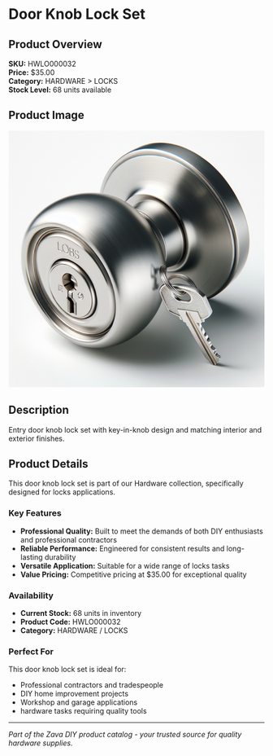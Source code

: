 # Door Knob Lock Set

## Product Overview

**SKU:** HWLO000032  
**Price:** $35.00  
**Category:** HARDWARE > LOCKS  
**Stock Level:** 68 units available  

## Product Image

![Door Knob Lock Set](https://raw.githubusercontent.com/microsoft/ai-tour-26-zava-diy-dataset-plus-mcp/refs/heads/main/images/hardware_locks_door_knob_lock_set_20250620_200807.png)

## Description

Entry door knob lock set with key-in-knob design and matching interior and exterior finishes.

## Product Details

This door knob lock set is part of our Hardware collection, specifically designed for locks applications. 

### Key Features

- **Professional Quality:** Built to meet the demands of both DIY enthusiasts and professional contractors
- **Reliable Performance:** Engineered for consistent results and long-lasting durability
- **Versatile Application:** Suitable for a wide range of locks tasks
- **Value Pricing:** Competitive pricing at $35.00 for exceptional quality

### Availability

- **Current Stock:** 68 units in inventory
- **Product Code:** HWLO000032
- **Category:** HARDWARE / LOCKS

### Perfect For

This door knob lock set is ideal for:
- Professional contractors and tradespeople
- DIY home improvement projects  
- Workshop and garage applications
- hardware tasks requiring quality tools

---

*Part of the Zava DIY product catalog - your trusted source for quality hardware supplies.*
